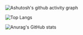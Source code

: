 ![Ashutosh's github activity graph](https://github-readme-activity-graph.vercel.app/graph?username=floatDreamWithSong&theme=react)

![Top Langs](https://github-readme-stats.vercel.app/api/top-langs/?username=floatDreamWithSong)

![Anurag's GitHub stats](https://github-readme-stats.vercel.app/api?username=floatDreamWithSong)
